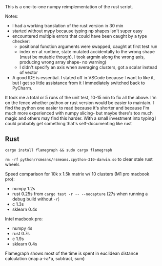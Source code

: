 ##
This is a one-to-one numpy reimplementation of the rust script.

Notes:

- I had a working translation of the rust version in 30 min
- started without mypy because typing np shapes isn't super easy
- encountered multiple errors that could have been caught by a type checker:
  - positional function arguments were swapped, caught at first test run
  - index err at runtime, state mutated accidentally to the wrong shape (must be mutable though). I took argmin along the wrong axis, producing wrong array shape- no warning)
  - I didn't specify an axis when averaging clusters, got a scalar instead of vector
- A good IDE is essential. I stated off in VSCode because I want to like it, but I get so little assistance from it I immediately switched back to PyCharm. 

It took me a total or 5 runs of the unit test, 10-15 min to fix all the above. I'm on the fence whether python or rust version would be easier to maintain. I find the python one easier to read because it's shorter and because I'm much more experienced with numpy slicing- but maybe there's too much magic and others may find this harder. With a small investment into typing I could probably get something that's self-documenting like rust


## Rust
`cargo install flamegraph && sudo cargo flamegraph`

`rm -rf python/rsmeans/rsmeans.cpython-310-darwin.so` to clear stale rust wheels


Speed comparison for 10k x 1.5k matrix w/ 10 clusters (M1 pro macbook pro):
- numpy 1.2s
- rust 0.25s from `cargo test -r -- --nocapture` (27s when running a debug build without `-r`)
- c 1.3s
- sklearn 0.4s

Intel macbook pro:
- numpy 4s
- rust 0.7s
- c 1.9s
- sklearn 0.4s

Flamegraph shows most of the time is spent in euclidean distance calculation (map a->a*a, subtract, sum)
